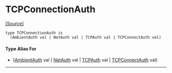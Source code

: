 # TCPConnectionAuth
<span class="source-link">[[Source]](src/net/tcp_connection.md#L14)</span>
```pony
type TCPConnectionAuth is
  (AmbientAuth val | NetAuth val | TCPAuth val | TCPConnectAuth val)
```

#### Type Alias For

* ([AmbientAuth](builtin-AmbientAuth.md) val | [NetAuth](net-NetAuth.md) val | [TCPAuth](net-TCPAuth.md) val | [TCPConnectAuth](net-TCPConnectAuth.md) val)

---

